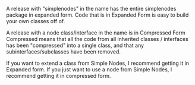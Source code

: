 A release with "simplenodes" in the name has the entire simplenodes package in expanded form.
Code that is in Expanded Form is easy to build your own classes off of.

A release with a node class/interface in the name is in Compressed Form
Compressed means that all the code from all inherited classes / interfaces has been "compressed" into a single class, and that any subinterfaces/subclasses have been removed. 

If you want to extend a class from Simple Nodes, I recommend getting it in Expanded form. If you just want to use a node from Simple Nodes, I recommend getting it in compressed form.
